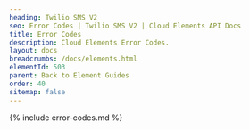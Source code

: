 ```yaml
---
heading: Twilio SMS V2
seo: Error Codes | Twilio SMS V2 | Cloud Elements API Docs
title: Error Codes
description: Cloud Elements Error Codes.
layout: docs
breadcrumbs: /docs/elements.html
elementId: 503
parent: Back to Element Guides
order: 40
sitemap: false
---
```


{% include error-codes.md %}
